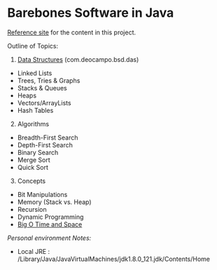 # Barebones Software in Java

[Reference site](https://github.com/ggpaue/CrackingTheCodingInterview) for the content in this project.

Outline of Topics:

1. [Data Structures](http://www.sanfoundry.com/java-programming-examples-data-structures/) (com.deocampo.bsd.das)
- Linked Lists
- Trees, Tries & Graphs
- Stacks & Queues
- Heaps
- Vectors/ArrayLists
- Hash Tables

2. Algorithms
- Breadth-First Search
- Depth-First Search
- Binary Search
- Merge Sort
- Quick Sort

3. Concepts
- Bit Manipulations
- Memory (Stack vs. Heap)
- Recursion
- Dynamic Programming
- [Big O Time and Space](https://javadatastructuresandalgorithms.wordpress.com/2016/10/06/big-o-notation-tutorial-with-examples-in-java/)

_Personal environment Notes:_
- Local JRE : /Library/Java/JavaVirtualMachines/jdk1.8.0_121.jdk/Contents/Home


